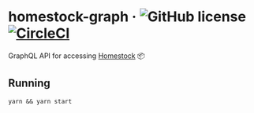# homestock-graph &middot; ![GitHub license](https://img.shields.io/badge/license-MIT-blue.svg) [![CircleCI](https://circleci.com/gh/Debens/homestock-graph.svg?style=shield&circle-token=d37cf7fc475b7c8c8ba0aadd00205106dcd11ae6)](https://circleci.com/gh/Debens/homestock-graph)

GraphQL API for accessing [Homestock](https://github.com/Debens/homestock) 📦

## Running

```
yarn && yarn start
```
